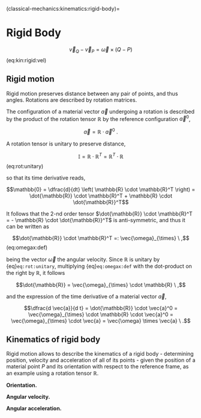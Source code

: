(classical-mechanics:kinematics:rigid-body)=
# Rigid Body

$$\vec{v}_Q - \vec{v}_P = \vec{\omega} \times (Q-P)$$ (eq:kin:rigid:vel)

## Rigid motion
Rigid motion preserves distance between any pair of points, and thus angles. Rotations are described by rotation matrices.

The configuration of a material vector $\vec{a}$ undergoing a rotation is described by the product of the rotation tensor $\mathbb{R}$ by the reference configuration $\vec{a}^0$,

$$\vec{a} = \mathbb{R} \cdot \vec{a}^0 \ .$$

A rotation tensor is unitary to preserve distance,

$$\mathbb{I} = \mathbb{R} \cdot \mathbb{R}^T = \mathbb{R}^T \cdot \mathbb{R}$$ (eq:rot:unitary)

so that its time derivative reads,

$$\mathbb{0} = \dfrac{d}{dt} \left( \mathbb{R} \cdot \mathbb{R}^T \right) = \dot{\mathbb{R}} \cdot \mathbb{R}^T + \mathbb{R} \cdot \dot{\mathbb{R}}^T$$

It follows that the 2-nd order tensor $\dot{\mathbb{R}} \cdot \mathbb{R}^T = - \mathbb{R} \cdot \dot{\mathbb{R}}^T$ is anti-symmetric, and thus it can be written as 

$$\dot{\mathbb{R}} \cdot \mathbb{R}^T =: \vec{\omega}_{\times} \ ,$$ (eq:omegax:def)

being the vector $\vec{\omega}$ the angular velocity. Since $\mathbb{R}$ is unitary by {eq}`eq:rot:unitary`, multiplying {eq}`eq:omegax:def` with the dot-product on the right by $\mathbb{R}$, it follows

$$\dot{\mathbb{R}} = \vec{\omega}_{\times} \cdot \mathbb{R} \ ,$$

and the expression of the time derivative of a material vector $\vec{a}$,

$$\dfrac{d \vec{a}}{d t} = \dot{\mathbb{R}} \cdot \vec{a}^0 = \vec{\omega}_{\times} \cdot \mathbb{R} \cdot \vec{a}^0 = \vec{\omega}_{\times} \cdot \vec{a} = \vec{\omega} \times \vec{a} \  .$$

## Kinematics of rigid body
Rigid motion allows to describe the kinematics of a rigid body - determining position, velocity and acceleration of all of its points - given the position of a material point $P$ and its orientation with respect to the reference frame, as an example using a rotation tensor $\mathbb{R}$.

**Orientation.**

**Angular velocity.**



**Angular acceleration.**

<!--

I punti di corpi estesi che compiono un atto di moto rigido (**todo** definizione di atto di moto? E' utile?) mantengono costante la propria distanza. Poiché questa condizione vale per ogni coppia di punti, vengono mantenuti costanti anche gli angoli tra segmenti che congiungono punti materiali, cioè appartenenti al copo e che si muovono con esso.

Affinché queste condizioni siano soddisfatte, un vettore materiale si trasforma con una rotazione. Il moto di un corpo rigido può quindi essere descritto come la composizione di un moto di traslazione di un punto $P$ e la rotazione del corpo attorno ad esso.

$$\mathbf{r}_P - \mathbf{r}_Q = \mathbb{R} \cdot (\mathbf{r}_P - \mathbf{r}_Q)_0 \ ,$$

dove $(\mathbf{r}_P - \mathbf{r}_Q)_0$ rappresenta il vettore materiale nella posizione di riferimento, ed $\mathbb{R}$ è il tensore di rotazione che rappresenta la rotazione del corpo rigido dalla posizione di riferimento alla posizione corrente. La posizione di ogni punto materiale $P$ può essere scritta come la posizione di un punto materiale di riferimento $Q$ e il vettore di riferimento $(\mathbf{r}_P - \mathbf{r}_Q)_0$ ruotato.

## Tensore di rotazione
**Proprietà**
- definizione con due sistemi di riferimento cartesiani in moto relativo. Dati due basi ortonormali, $\{\hat{\mathbf{e}}^0_i\}$, $\{\hat{\mathbf{e}}^1_j\}$, è possibile scrivere i vettori di una base come

$$\begin{aligned}
  \hat{\mathbf{e}}^1_j & = (\hat{\mathbf{e}}^1_j \cdot \hat{\mathbf{e}}^0_i ) \hat{\mathbf{e}}^0_i = \\
                       & = (\hat{\mathbf{e}}^0_i \cdot \hat{\mathbf{e}}^1_k ) \hat{\mathbf{e}}^0_i \otimes \hat{\mathbf{e}}^0_k \cdot \hat{\mathbf{e}}^0_k = \\
                       & = R^{0\rightarrow 1}_{ik} \hat{\mathbf{e}}^0_i \otimes \hat{\mathbf{e}}^0_k \cdot \hat{\mathbf{e}}^0_j = \\
                       & = \mathbb{R}^{0 \rightarrow 1} \cdot \hat{\mathbf{e}}^0_j = \\
\end{aligned}$$



- unitarietà

$$\mathbb{R}^T \cdot \mathbb{R}  = \mathbb{I}$$
$$\mathbb{R} \cdot \mathbb{R}^T  = \mathbb{I}$$

- derivata del tensore di rotazione e definizione del vettore velocità angolare

$$\mathbb{0} = \dot{\mathbb{R}} \cdot \mathbb{R}^T + {\mathbb{R}} \cdot \dot{\mathbb{R}}^T \qquad \rightarrow \qquad
\dot{\mathbb{R}} \cdot \mathbb{R}^T = - \mathbb{R} \cdot \dot{\mathbb{R}}^T =: \omega_{\times}$$

$$\dot{\mathbb{R}} = \omega_{\times} \cdot \mathbb{R}$$


- composizione di rotazioni (qui o nella cinematica relativa? o in un'appendice apposita per le rotazioni?)

## Velocità
La derivata nel tempo della legge dell'atto di moto rigido permette di ricavare la relazione tra le velocità di due punti materiali di un corpo rigido,

$$\begin{aligned}
  \mathbf{v}_P - \mathbf{v}_Q & = \frac{d}{dt} \left( \mathbb{R} \cdot (\mathbf{r}_P - \mathbf{r}_Q)_0 \right) = \\
                              & = \dot{\mathbb{R}} \cdot (\mathbf{r}_P - \mathbf{r}_Q)_0 = \\
                              & = \symbf{\omega}_{\times} \cdot \mathbb{R} \cdot (\mathbf{r}_P - \mathbf{r}_Q)_0 = \\
                              & = \symbf{\omega} \times ( \mathbf{r}_P - \mathbf{r}_Q ) 
\end{aligned}$$

## Accelerazione
Derivando nuovamente nel tempo, si trova la relazione tra l'accelerazione di una coppia di punti materiali del corpo rigido,

$$\begin{aligned}
  \mathbf{a}_P - \mathbf{a}_Q & = \frac{d}{dt} \left( \symbf{\omega} \times ( \mathbf{r}_P - \mathbf{r}_Q )  \right) = \\
                              & = \frac{d \symbf{\omega}}{dt} \times ( \mathbf{r}_P - \mathbf{r}_Q ) + \symbf{\omega} \times \dfrac{d}{dt}( \mathbf{r}_P - \mathbf{r}_Q ) = \\
                              & = \symbf{\alpha} \times ( \mathbf{r}_P - \mathbf{r}_Q ) + \symbf{\omega} \times \left ( \symbf{\omega} \times ( \mathbf{r}_P - \mathbf{r}_Q ) \right) = \\
                              & = \symbf{\alpha} \times ( \mathbf{r}_P - \mathbf{r}_Q ) + \symbf{\omega}_{\times} \cdot  \symbf{\omega}_{\times} \cdot ( \mathbf{r}_P - \mathbf{r}_Q ) \ . 
\end{aligned}$$

-->




